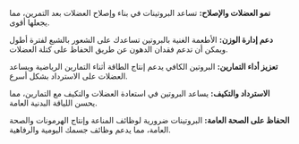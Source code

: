 **نمو العضلات والإصلاح:** تساعد البروتينات في بناء وإصلاح العضلات بعد التمرين، مما يجعلها أقوى.

**دعم إدارة الوزن:** الأطعمة الغنية بالبروتين تساعدك على الشعور بالشبع لفترة أطول ويمكن أن تدعم فقدان الدهون عن طريق الحفاظ على كتلة العضلات.

**تعزيز أداء التمارين:** البروتين الكافي يدعم إنتاج الطاقة أثناء التمارين الرياضية ويساعد العضلات على الاسترداد بشكل أسرع.

**الاسترداد والتكيف:** يساعد البروتين في استعادة العضلات والتكيف مع التمارين، مما يحسن اللياقة البدنية العامة.

**الحفاظ على الصحة العامة:** البروتينات ضرورية لوظائف المناعة وإنتاج الهرمونات والصحة العامة، مما يدعم وظائف جسمك اليومية والرفاهية.
